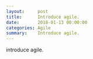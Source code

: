 ```yaml
---
layout:     post
title:      Introduce agile.
date:       2018-01-13 00:00:00
categories: Agile
summary:    Introduce agile.
---
```


introduce agile.